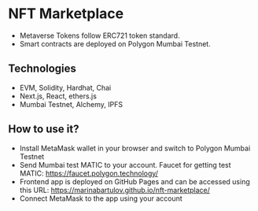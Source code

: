 # NFT Marketplace
- Metaverse Tokens follow ERC721 token standard.
- Smart contracts are deployed on Polygon Mumbai Testnet.

## Technologies
- EVM, Solidity, Hardhat, Chai
- Next.js, React, ethers.js
- Mumbai Testnet, Alchemy, IPFS

## How to use it?
- Install MetaMask wallet in your browser and switch to Polygon Mumbai Testnet
- Send Mumbai test MATIC to your account. Faucet for getting test MATIC: https://faucet.polygon.technology/
- Frontend app is deployed on GitHub Pages and can be accessed using this URL: https://marinabartulov.github.io/nft-marketplace/
- Connect MetaMask to the app using your account
